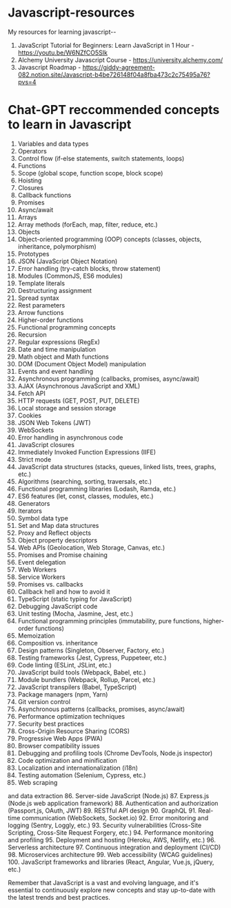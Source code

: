 # Javascript-resources
My resources for learning javascript--
1. JavaScript Tutorial for Beginners: Learn JavaScript in 1 Hour - https://youtu.be/W6NZfCO5SIk
2. Alchemy University Javascript Course - https://university.alchemy.com/
3. Javascript Roadmap - https://giddy-agreement-082.notion.site/Javascript-b4be726148f04a8fba473c2c75495a76?pvs=4

# Chat-GPT reccommended concepts to learn in Javascript

1. Variables and data types
2. Operators
3. Control flow (if-else statements, switch statements, loops)
4. Functions
5. Scope (global scope, function scope, block scope)
6. Hoisting
7. Closures
8. Callback functions
9. Promises
10. Async/await
11. Arrays
12. Array methods (forEach, map, filter, reduce, etc.)
13. Objects
14. Object-oriented programming (OOP) concepts (classes, objects, inheritance, polymorphism)
15. Prototypes
16. JSON (JavaScript Object Notation)
17. Error handling (try-catch blocks, throw statement)
18. Modules (CommonJS, ES6 modules)
19. Template literals
20. Destructuring assignment
21. Spread syntax
22. Rest parameters
23. Arrow functions
24. Higher-order functions
25. Functional programming concepts
26. Recursion
27. Regular expressions (RegEx)
28. Date and time manipulation
29. Math object and Math functions
30. DOM (Document Object Model) manipulation
31. Events and event handling
32. Asynchronous programming (callbacks, promises, async/await)
33. AJAX (Asynchronous JavaScript and XML)
34. Fetch API
35. HTTP requests (GET, POST, PUT, DELETE)
36. Local storage and session storage
37. Cookies
38. JSON Web Tokens (JWT)
39. WebSockets
40. Error handling in asynchronous code
41. JavaScript closures
42. Immediately Invoked Function Expressions (IIFE)
43. Strict mode
44. JavaScript data structures (stacks, queues, linked lists, trees, graphs, etc.)
45. Algorithms (searching, sorting, traversals, etc.)
46. Functional programming libraries (Lodash, Ramda, etc.)
47. ES6 features (let, const, classes, modules, etc.)
48. Generators
49. Iterators
50. Symbol data type
51. Set and Map data structures
52. Proxy and Reflect objects
53. Object property descriptors
54. Web APIs (Geolocation, Web Storage, Canvas, etc.)
55. Promises and Promise chaining
56. Event delegation
57. Web Workers
58. Service Workers
59. Promises vs. callbacks
60. Callback hell and how to avoid it
61. TypeScript (static typing for JavaScript)
62. Debugging JavaScript code
63. Unit testing (Mocha, Jasmine, Jest, etc.)
64. Functional programming principles (immutability, pure functions, higher-order functions)
65. Memoization
66. Composition vs. inheritance
67. Design patterns (Singleton, Observer, Factory, etc.)
68. Testing frameworks (Jest, Cypress, Puppeteer, etc.)
69. Code linting (ESLint, JSLint, etc.)
70. JavaScript build tools (Webpack, Babel, etc.)
71. Module bundlers (Webpack, Rollup, Parcel, etc.)
72. JavaScript transpilers (Babel, TypeScript)
73. Package managers (npm, Yarn)
74. Git version control
75. Asynchronous patterns (callbacks, promises, async/await)
76. Performance optimization techniques
77. Security best practices
78. Cross-Origin Resource Sharing (CORS)
79. Progressive Web Apps (PWA)
80. Browser compatibility issues
81. Debugging and profiling tools (Chrome DevTools, Node.js inspector)
82. Code optimization and minification
83. Localization and internationalization (i18n)
84. Testing automation (Selenium, Cypress, etc.)
85. Web scraping

 and data extraction
86. Server-side JavaScript (Node.js)
87. Express.js (Node.js web application framework)
88. Authentication and authorization (Passport.js, OAuth, JWT)
89. RESTful API design
90. GraphQL
91. Real-time communication (WebSockets, Socket.io)
92. Error monitoring and logging (Sentry, Loggly, etc.)
93. Security vulnerabilities (Cross-Site Scripting, Cross-Site Request Forgery, etc.)
94. Performance monitoring and profiling
95. Deployment and hosting (Heroku, AWS, Netlify, etc.)
96. Serverless architecture
97. Continuous integration and deployment (CI/CD)
98. Microservices architecture
99. Web accessibility (WCAG guidelines)
100. JavaScript frameworks and libraries (React, Angular, Vue.js, jQuery, etc.)

Remember that JavaScript is a vast and evolving language, and it's essential to continuously explore new concepts and stay up-to-date with the latest trends and best practices.
